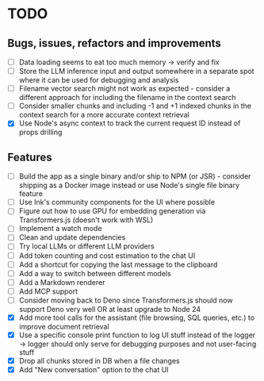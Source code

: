 # TODO

## Bugs, issues, refactors and improvements

- [ ] Data loading seems to eat too much memory -> verify and fix
- [ ] Store the LLM inference input and output somewhere in a separate spot where it can be used for debugging and analysis
- [ ] Filename vector search might not work as expected - consider a different approach for including the filename in the context search
- [ ] Consider smaller chunks and including -1 and +1 indexed chunks in the context search for a more accurate context retrieval
- [x] Use Node's async context to track the current request ID instead of props drilling

## Features

- [ ] Build the app as a single binary and/or ship to NPM (or JSR) - consider shipping as a Docker image instead or use Node's single file binary feature
- [ ] Use Ink's community components for the UI where possible
- [ ] Figure out how to use GPU for embedding generation via Transformers.js (doesn't work with WSL)
- [ ] Implement a watch mode
- [ ] Clean and update dependencies
- [ ] Try local LLMs or different LLM providers
- [ ] Add token counting and cost estimation to the chat UI
- [ ] Add a shortcut for copying the last message to the clipboard
- [ ] Add a way to switch between different models
- [ ] Add a Markdown renderer
- [ ] Add MCP support
- [ ] Consider moving back to Deno since Transformers.js should now support Deno very well OR at least upgrade to Node 24
- [x] Add more tool calls for the assistant (file browsing, SQL queries, etc.) to improve document retrieval
- [x] Use a specific console print function to log UI stuff instead of the logger -> logger should only serve for debugging purposes and not user-facing stuff
- [x] Drop all chunks stored in DB when a file changes
- [x] Add "New conversation" option to the chat UI